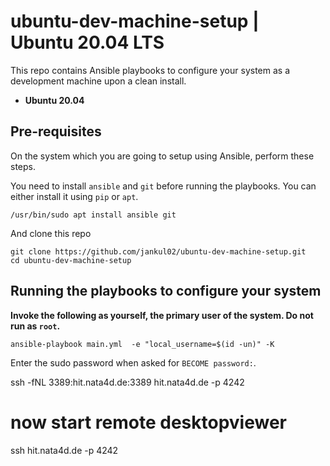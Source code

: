 # ubuntu-dev-machine-setup | Ubuntu 20.04 LTS

This repo contains Ansible playbooks to configure your system as a development machine upon a clean install.

- **Ubuntu 20.04**

## Pre-requisites

On the system which you are going to setup using Ansible, perform these steps.

You need to install `ansible` and `git` before running the playbooks. You can either install it using `pip` or `apt`.

```
/usr/bin/sudo apt install ansible git
```

And clone this repo

```
git clone https://github.com/jankul02/ubuntu-dev-machine-setup.git
cd ubuntu-dev-machine-setup
```

## Running the playbooks to configure your system

**Invoke the following as yourself, the primary user of the system. Do not run as `root`.**

```
ansible-playbook main.yml  -e "local_username=$(id -un)" -K
```

Enter the sudo password when asked for `BECOME password:`.




ssh -fNL 3389:hit.nata4d.de:3389 hit.nata4d.de  -p 4242
# now start remote desktopviewer


ssh  hit.nata4d.de  -p 4242